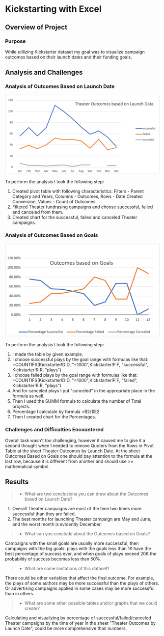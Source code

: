 # Kickstarting with Excel

## Overview of Project

### Purpose
While utilizing Kickstarter dataset my goal was to visualize campaign outcomes based on their launch dates and their funding goals.

## Analysis and Challenges

### Analysis of Outcomes Based on Launch Date
![Theater_Outcomes_vs_Launch.png](/resources/Theater_Outcomes_vs_Launch.png)

To perform the analysis I took the following step:
1. Created pivot table with following characteristics: Filters - Parent Category and Years, Columns - Outcomes, Rows - Date Created Conversion, Values - Count of Outcomes.
2. Filtered Theater fundrasing campaigns and choose successful, failed and canceled from them.
3. Created chart for the successful, failed and canceled Theater campaigns.

### Analysis of Outcomes Based on Goals
![Outcomes_vs_Goals.png](/resources/Outcomes_vs_Goals.png)

To perform the analysis I took the following step:
1. I made the table by given example,
2. I choose successful plays by the goal range with formulas like that:
 =COUNTIFS(Kickstarter!D:D, "<1000",Kickstarter!F:F, "successful", Kickstarter!R:R, "plays")
3. I choose failed plays by the goal range with formulas like that:
 =COUNTIFS(Kickstarter!D:D, "<1000",Kickstarter!F:F, "failed", Kickstarter!R:R, "plays")
4. And for canceled plays I put "canceled" in the appropriate place in the formula as well.
5. Then I used the SUMM formula to calculate the number of Total projects.
6. Percentage I calculate by formula =B2/$E2
7. Then I created chart for the Percentages.

### Challenges and Difficulties Encountered
Overall task wasn't too challenging, however it caused me to give it a second thought when I needed to remove Quoters from the Rows in Pivot Table at the sheet Theater Outcomes by Launch Date. 
At the sheet Outcomes Based on Goals one should pay attention to the formula at the last row, because it is different from another and should use >= mathematical symbol.


## Results

>- What are two conclusions you can draw about the Outcomes based on Launch Date?
1. Overall Theater campaigns are most of the time two times more successful than they are failed.
2. The best months for launching Theater campaign are May and June, and the worst month is evidently December.

>- What can you conclude about the Outcomes based on Goals?

Campaigns with the small goals are usually more successful, then campaigns with the big goals: plays with the goals less than 1K have the best percentage of success ever, and when goals of plays exceed 20K the probability of success becomes less than 50%.

>- What are some limitations of this dataset?

There could be other variables that affect the final outcome. For example, the plays of some authors may be more successful than the plays of others. Or advertising campaigns applied in some cases may be more successful than in others.

>- What are some other possible tables and/or graphs that we could create?

Calculating and visualizing by percentage of successful/failed/canceled Theater campaigns by the time of year in the sheet "Theater Outcomes by Launch Date", could be more comprehensive than numbers. 
